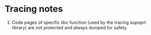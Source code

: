 # Tracing notes

1. Code pages of specific libc function (used by the tracing supoprt library)
   are not protected and always dumped for safety. 
